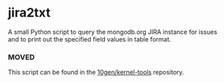 # jira2txt

A small Python script to query the mongodb.org JIRA instance for issues and to print out the
specified field values in table format.

### MOVED

This script can be found in the [10gen/kernel-tools](https://github.com/10gen/kernel-tools/tree/master/jira2txt) repository.